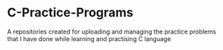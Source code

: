 # C-Practice-Programs

A repositories created for uploading and managing the practice problems that I have done while learning and practising C language
